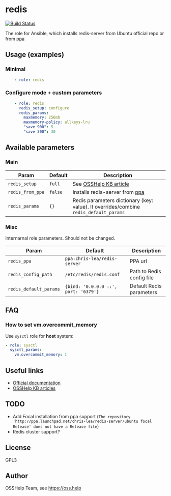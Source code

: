 # redis

[![Build Status](https://drone.osshelp.ru/api/badges/ansible/redis/status.svg)](https://drone.osshelp.ru/ansible/redis)

The role for Ansible, which installs redis-server from Ubuntu official repo or from [ppa](https://launchpad.net/~chris-lea/+archive/ubuntu/redis-server)

## Usage (examples)

### Minimal

```yaml
    - role: redis
```

### Configure mode + custom parameters

``` yaml
    - role: redis
      redis_setup: configure
      redis_params:
        maxmemory: 256mb
        maxmemory-policy: allkeys-lru
        "save 900": 5
        "save 300": 30
```

## Available parameters

### Main

| Param | Default | Description |
| -------- | -------- | -------- |
| `redis_setup` | `full` | See [OSSHelp KB article](https://oss.help/kb4895) |
| `redis_from_ppa`| `false` | Installs redis-server from [ppa](https://launchpad.net/~chris-lea/+archive/ubuntu/redis-server) |
| `redis_params` | `{}` | Redis parameters dictionary (key: value). It overrides/combine `redis_default_params` |

### Misc

Internarnal role parameters. Should not be changed.

| Param | Default | Description |
| -------- | -------- | -------- |
| `redis_ppa` | `ppa:chris-lea/redis-server` | PPA url |
| `redis_config_path`| `/etc/redis/redis.conf` | Path to Redis config file |
| `redis_default_params` | `{bind: '0.0.0.0 ::', port: '6379'}` | Default Redis parameters |

## FAQ

### How to set vm.overcommit_memory

Use `sysctl` role for **host** system:

``` yaml
- role: sysctl
  sysctl_params:
    vm.overcommit_memory: 1
```

## Useful links

- [Official documentation](https://redis.io/documentation)
- [OSSHelp KB articles](https://rm.osshelp.ru/projects/support-servers/search?utf8=%E2%9C%93&q=redis&scope=&all_words=&titles_only=&titles_only=1&kb_articles=1&attachments=0&options=0&commit=%D0%9F%D1%80%D0%B8%D0%BD%D1%8F%D1%82%D1%8C)

## TODO

- Add Focal installation from ppa support (`The repository 'http://ppa.launchpad.net/chris-lea/redis-server/ubuntu focal Release' does not have a Release file`)
- Redis cluster support?

## License

GPL3

## Author

OSSHelp Team, see <https://oss.help>
